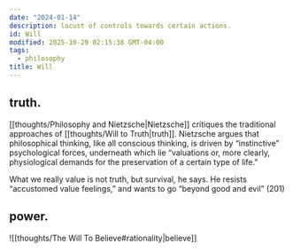 ```yaml
---
date: "2024-01-14"
description: locust of controls towards certain actions.
id: Will
modified: 2025-10-29 02:15:38 GMT-04:00
tags:
  - philosophy
title: Will
---
```


## truth.

[[thoughts/Philosophy and Nietzsche|Nietzsche]] critiques the traditional approaches of [[thoughts/Will to Truth|truth]]. Nietzsche argues that philosophical thinking, like all conscious thinking, is driven by “instinctive” psychological forces, underneath which lie “valuations or, more clearly, physiological demands for the preservation of a certain type of life.”

What we really value is not truth, but survival, he says. He resists “accustomed value feelings,” and wants to go “beyond good and evil” (201)

## power.

![[thoughts/The Will To Believe#rationality|believe]]
